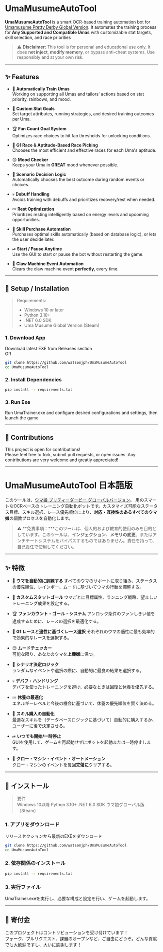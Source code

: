 # UmaMusumeAutoTool
**UmaMusumeAutoTool** is a smart OCR-based training automation bot for [Umamusume Pretty Derby Global Version](https://store.steampowered.com/app/3224770/Umamusume_Pretty_Derby/). It automates the training process for **Any Supported and Compatible Umas** with customizable stat targets, skill selection, and race priorities


> ⚠️ **Disclaimer:** This tool is for personal and educational use only. It does **not inject**, **modify memory**, or bypass anti-cheat systems. Use responsibly and at your own risk.

---

## ✨ Features

- 🏃 **Automatically Train Umas**  
  Working on supporting all Umas and tailors' actions based on stat priority, rainbows, and mood.

- 🎯 **Custom Stat Goals**  
  Set target attributes, running strategies, and desired training outcomes per Uma.

- 🏆 **Fan Count Goal System**  
  Optimizes race choices to hit fan thresholds for unlocking conditions.

- 🥇 **G1 Race & Aptitude-Based Race Picking**  
  Chooses the most efficient and effective races for each Uma's aptitude.

- 😊 **Mood Checker**  
  Keeps your Uma in **GREAT** mood whenever possible.

- 🤔 **Scenario Decision Logic**  
  Automatically chooses the best outcome during random events or choices.

- 💀 **Debuff Handling**  
  Avoids training with debuffs and prioritizes recovery/rest when needed.

- 💤 **Rest Optimization**  
  Prioritizes resting intelligently based on energy levels and upcoming opportunities.

- 📘 **Skill Purchase Automation**  
  Purchases optimal skills automatically (based on database logic), or lets the user decide later.

- ⏯ **Start / Pause Anytime**  
  Use the GUI to start or pause the bot without restarting the game.

- 🐾 **Claw Machine Event Automation**  
  Clears the claw machine event **perfectly**, every time.

---

## 🧰 Setup / Installation

> Requirements:  
> - Windows 10 or later  
> - Python 3.10+  
> - .NET 6.0 SDK 
> - Uma Musume Global Version (Steam)

### 1. Download App
Download latest EXE from Releases section <br>OR
```bash
git clone https://github.com/watsonjph/UmaMusumeAutoTool
cd UmaMusumeAutoTool
```

### 2. Install Dependencies
```bash
pip install -r requirements.txt
```

### 3. Run Exe
Run UmaTrainer.exe and configure desired configurations and settings, then launch the game

---

## 🤝 Contributions
This project is open for contributions! <br>
Please feel free to fork, submit pull requests, or open issues. Any contributions are very welcome and greatly appreciated!

---
# UmaMusumeAutoTool 日本語版
このツールは、[ウマ娘 プリティーダービー グローバルバージョン](https://store.steampowered.com/app/3224770/Umamusume_Pretty_Derby/)。 用のスマートなOCRベースのトレーニング自動化ボットです。カスタマイズ可能なステータス目標、スキル選択、レース優先順位により、**対応・互換性のあるすべてのウマ娘**の調教プロセスを自動化します。

> ⚠️ **免責事項：***このツールは、個人的および教育的使用のみを目的としています。このツールは、**インジェクション**、**メモリの変更**、またはアンチチートシステムをバイパスするものではありません。責任を持って、自己責任で使用してください。

---

## ✨ 特徴

- 🏃 **ウマを自動的に訓練する**
 すべてのウマのサポートに取り組み、ステータスの優先順位、レインボー、ムードに基づいてウマの行動を調整する。

- 🎯 **カスタムスタットゴール**
 ウマごとに目標属性、ランニング戦略、望ましいトレーニング成果を設定する。

- 🏆 **ファンカウント・ゴール・システム**
 アンロック条件のファンしきい値を達成するために、レースの選択を最適化する。

- 🥇 **G1 レースと適性に基づくレース選択**
 それぞれのウマの適性に最も効率的で効果的なレースを選択する。

- 😊 **ムードチェッカー**  
  可能な限り、あなたのウマを**上機嫌**に保つ。

- 🤔 **シナリオ決定ロジック**  
  ランダムなイベントや選択の際に、自動的に最良の結果を選択する。

- 💀 **デバフ・ハンドリング**  
  デバフを使ったトレーニングを避け、必要なときは回復と休養を優先する。

- 💤 **休養の最適化**  
  エネルギーレベルと今後の機会に基づいて、休養の優先順位を賢く決める。

- 📘 **スキル購入の自動化**  
  最適なスキルを（データベースロジックに基づいて）自動的に購入するか、ユーザーに後で決定させる。

- ⏯ **いつでも開始/一時停止**  
  GUIを使用して、ゲームを再起動せずにボットを起動または一時停止します。

- 🐾 **クロー・マシン・イベント・オートメーション**  
  クロー・マシンのイベントを毎回**完璧に**クリアする。

---

## 🧰 インストール

> 要件  
> Windows 10以降
> Python 3.10+
> .NET 6.0 SDK
> ウマ娘グローバル版（Steam）

### 1. アプリをダウンロード
リリースセクションから最新のEXEをダウンロード
```bash
git clone https://github.com/watsonjph/UmaMusumeAutoTool
cd UmaMusumeAutoTool
```

### 2. 依存関係のインストール
```bash
pip install -r requirements.txt
```

### 3. 実行ファイル
UmaTrainer.exeを実行し、必要な構成と設定を行い、ゲームを起動します。

---

## 🤝 寄付金
このプロジェクトはコントリビューションを受け付けています！<br>
フォーク、プルリクエスト、課題のオープンなど、ご自由にどうぞ。どんな貢献でも大歓迎ですし、大いに感謝します！
